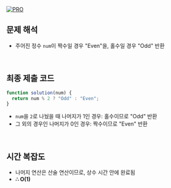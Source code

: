 [![PRO]][Link]

## 문제 해석

- 주어진 정수 `num`이 짝수일 경우 "Even"을, 홀수일 경우 "Odd" 반환

<br/>

## 최종 제출 코드

```javascript
function solution(num) {
  return num % 2 ? "Odd" : "Even";
}
```

- `num`을 `2`로 나눴을 때 나머지가 1인 경우: 홀수이므로 "Odd" 반환
- 그 외의 경우인 나머지가 0인 경우: 짝수이므로 "Even" 반환

<br/>

## 시간 복잡도

- 나머지 연산은 산술 연산이므로, 상수 시간 안에 완료됨
- **∴ O(1)**

<br/>

<!---------------------------------------------------------------------------->

[PRO]: https://github.com/GoSSaChin/algorithm-js/assets/107768516/67c43b52-bc3f-4571-a249-5519021afbb0
[Link]: https://school.programmers.co.kr/learn/courses/30/lessons/12937
